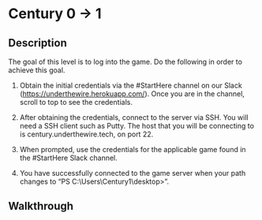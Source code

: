 # Century 0 -> 1

## Description
The goal of this level is to log into the game. Do the following in order to achieve this goal.

1. Obtain the initial credentials via the #StartHere channel on our Slack (https://underthewire.herokuapp.com/). Once you are in the channel, scroll to top to see the credentials.

2. After obtaining the credentials, connect to the server via SSH. You will need a SSH client such as Putty. The host that you will be connecting to is century.underthewire.tech, on port 22.

3. When prompted, use the credentials for the applicable game found in the #StartHere Slack channel.

4. You have successfully connected to the game server when your path changes to “PS C:\Users\Century1\desktop>”.

## Walkthrough
